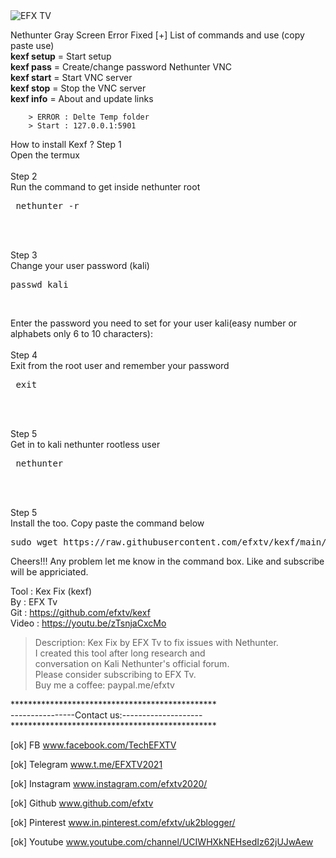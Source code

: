 <img src="https://1.bp.blogspot.com/-O_ckYD2PXZ0/X6V-v_kgsXI/AAAAAAAADG8/fGmujsG-xgMm5ku5z8EmebU4PCaERzGIQCLcBGAsYHQ/s960/kali-nethunter-1.webp" alt="EFX TV">

Nethunter Gray Screen Error Fixed
[+] List of commands and use (copy paste use)<br />
	 <b>kexf setup</b> = Start setup<br />
	 <b>kexf pass</b>  = Create/change password Nethunter VNC<br />
	 <b>kexf start</b> = Start VNC server<br />
	 <b>kexf stop</b>  = Stop the VNC server<br />
	 <b>kexf info</b>  = About and update links<br />
		
		> ERROR : Delte Temp folder
		> Start : 127.0.0.1:5901

How to install Kexf ?
Step 1<br />
Open the termux<br /><br />
Step 2<br />
Run the command to get inside nethunter root<br />
<pre> nethunter -r </pre><br /><br />
Step 3<br />
Change your user password (kali)<br />
<pre>passwd kali </pre><br />
Enter the password you need to set for your user kali(easy number or alphabets only 6 to 10 characters):<br /><br />
Step 4<br />
Exit from the root user and remember your password
<pre> exit </pre><br /><br />
Step 5<br />
Get in to kali nethunter rootless user<br />
<pre> nethunter </pre><br /><br />
Step 5<br />
Install the too. Copy paste the command below<br />
<pre>sudo wget https://raw.githubusercontent.com/efxtv/kexf/main/kexf.c;gcc kexf.c;mv a.out kexf;sudo mv kexf /usr/bin/;sudo chmod +x /usr/bin/kexf</pre>
Cheers!!! Any problem let me know in the command box. Like and subscribe will be appriciated.



Tool : Kex Fix (kexf)<br />
By	: EFX Tv<br />
Git	: https://github.com/efxtv/kexf<br />
Video 	: https://youtu.be/zTsnjaCxcMo <br />
>Description:
 Kex Fix by EFX Tv to fix issues with Nethunter. <br />
I created this tool after long research and <br />
conversation on Kali Nethunter's official forum.<br />
 Please consider subscribing to EFX Tv.<br />
Buy me a coffee:  paypal.me/efxtv<br />


***********************************************<br />
----------------Contact us:--------------------<br />
***********************************************<br />



 [ok] FB www.facebook.com/TechEFXTV<br />

 [ok] Telegram www.t.me/EFXTV2021 <br />

 [ok] Instagram www.instagram.com/efxtv2020/ <br />

 [ok] Github www.github.com/efxtv <br />

 [ok] Pinterest www.in.pinterest.com/efxtv/uk2blogger/ <br />

 [ok] Youtube www.youtube.com/channel/UCIWHXkNEHsedIz62jUJwAew <br />



